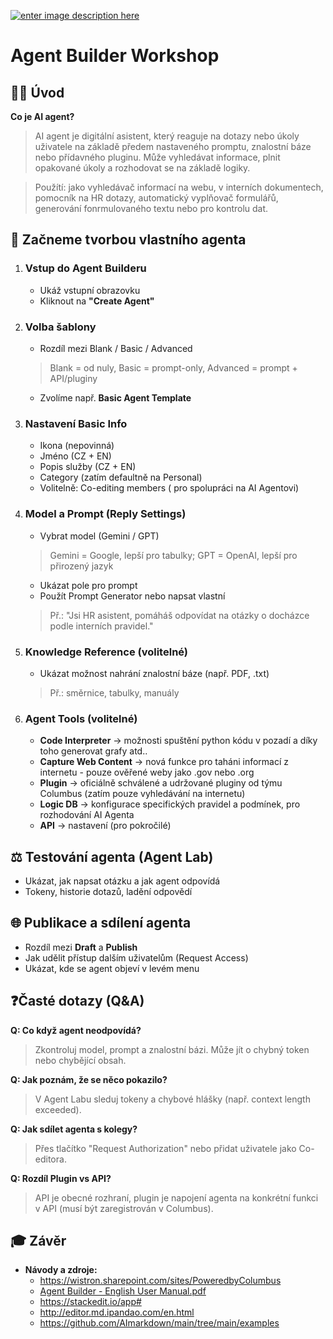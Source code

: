 [![enter image description here](https://www.wistron.cz/wp-content/uploads/2022/10/logo-light.svg)](http://www.wistron.cz)
# Agent Builder Workshop
## 👨‍🏫 Úvod
**Co je AI agent?**
> AI agent je digitální asistent, který reaguje na dotazy nebo úkoly uživatele na základě předem nastaveného promptu, znalostní báze nebo přídavného pluginu. Může vyhledávat informace, plnit opakované úkoly a rozhodovat se na základě logiky. 

> Použítí: jako vyhledávač informací na webu, v interních dokumentech, pomocník na HR dotazy, automatický vyplňovač formulářů, generování fonrmulovaného textu nebo pro kontrolu dat.


## 🤖 **Začneme tvorbou vlastního agenta**

1. ### **Vstup do Agent Builderu**
	- Ukáž vstupní obrazovku
	- Kliknout na **"Create Agent"**

2. ### **Volba šablony**
	- Rozdíl mezi Blank / Basic / Advanced
	> Blank = od nuly, Basic = prompt-only, Advanced = prompt + API/pluginy
	- Zvolíme např. **Basic Agent Template**

3. ### **Nastavení Basic Info**
	- Ikona (nepovinná)
	- Jméno (CZ + EN)
	- Popis služby (CZ + EN)
	- Category  (zatím defaultně na Personal)
	- Volitelně: Co-editing members ( pro spolupráci na AI Agentovi) 

4. ### **Model a Prompt (Reply Settings)**
	- Vybrat model (Gemini / GPT)
	> Gemini = Google, lepší pro tabulky; GPT = OpenAI, lepší pro přirozený jazyk
	- Ukázat pole pro prompt
	- Použít Prompt Generator nebo napsat vlastní
	> Př.: "Jsi HR asistent, pomáháš odpovídat na otázky o docházce podle interních pravidel."

5. ### **Knowledge Reference (volitelné)**
	- Ukázat možnost nahrání znalostní báze (např. PDF, .txt)
	> Př.: směrnice, tabulky, manuály

6. ### **Agent Tools (volitelné)**
	- **Code Interpreter** → možnosti spuštění python kódu v pozadí a díky toho generovat grafy atd..
	- **Capture Web Content** → nová funkce pro taháni informací z internetu -   pouze ověřené weby jako .gov nebo .org
	- **Plugin** → oficiálně schválené  a udržované pluginy od týmu Columbus (zatím pouze vyhledávání na internetu)
	- **Logic DB** → konfigurace specifických pravidel a podmínek, pro rozhodování AI Agenta
	- **API** → nastavení (pro pokročilé)


## ⚖️ **Testování agenta (Agent Lab)**
- Ukázat, jak napsat otázku a jak agent odpovídá
- Tokeny, historie dotazů, ladění odpovědí


## 🌐 **Publikace a sdílení agenta**
- Rozdíl mezi **Draft** a **Publish**
- Jak udělit přístup dalším uživatelům (Request Access)
- Ukázat, kde se agent objeví v levém menu


## ❓**Časté dotazy (Q&A)**
**Q: Co když agent neodpovídá?**
> Zkontroluj model, prompt a znalostní bázi. Může jít o chybný token nebo chybějící obsah.

**Q: Jak poznám, že se něco pokazilo?**
> V Agent Labu sleduj tokeny a chybové hlášky (např. context length exceeded).

**Q: Jak sdílet agenta s kolegy?**
> Přes tlačítko "Request Authorization" nebo přidat uživatele jako Co-editora.

**Q: Rozdíl Plugin vs API?**
> API je obecné rozhraní, plugin je napojení agenta na konkrétní funkci v API (musí být zaregistrován v Columbus).


## 🎓 Závěr
- **Návody a zdroje:**
  - https://wistron.sharepoint.com/sites/PoweredbyColumbus
  - [Agent Builder - English User Manual.pdf](https://wistron.sharepoint.com/sites/PoweredbyColumbus/SiteAssets/Forms/AllItems.aspx?id=/sites/PoweredbyColumbus/SiteAssets/%E6%AA%94%E6%A1%88%E9%80%A3%E7%B5%90_En/Agent%20Builder%20%E6%93%8D%E4%BD%9C%E6%89%8B%E5%86%8A_20250325_En.pdf&parent=/sites/PoweredbyColumbus/SiteAssets/%E6%AA%94%E6%A1%88%E9%80%A3%E7%B5%90_En&p=true&ga=1)
  - https://stackedit.io/app#
  - http://editor.md.ipandao.com/en.html
  - https://github.com/AImarkdown/main/tree/main/examples

<!--stackedit_data:
eyJoaXN0b3J5IjpbMTcxNjYyNjg3OCwxMDYzNjM3MzMsMjAzOD
kwMTI0Ml19
-->